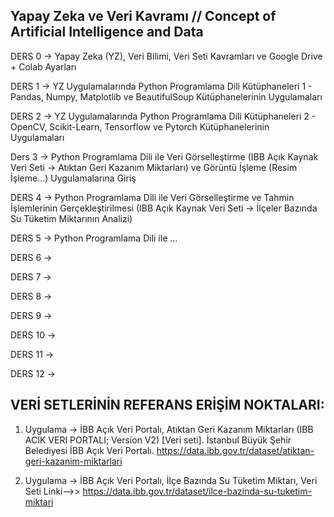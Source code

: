 ## Yapay Zeka ve Veri Kavramı // Concept of Artificial Intelligence and Data

DERS 0 -> Yapay Zeka (YZ), Veri Bilimi, Veri Seti Kavramları ve Google Drive + Colab Ayarları 

DERS 1 -> YZ Uygulamalarında Python Programlama Dili Kütüphaneleri 1 - Pandas, Numpy, Matplotlib ve BeautifulSoup Kütüphanelerinin Uygulamaları

DERS 2 -> YZ Uygulamalarında Python Programlama Dili Kütüphaneleri 2 - OpenCV, Scikit-Learn, Tensorflow ve Pytorch Kütüphanelerinin Uygulamaları

Ders 3 -> Python Programlama Dili ile Veri Görselleştirme (IBB Açık Kaynak Veri Seti -> Atıktan Geri Kazanım Miktarları) ve Görüntü İşleme (Resim İşleme...) Uygulamalarına Giriş 

DERS 4 -> Python Programlama Dili ile Veri Görselleştirme ve Tahmin İşlemlerinin Gerçekleştirilmesi (IBB Açık Kaynak Veri Seti -> İlçeler Bazında Su Tüketim Miktarının Analizi)

DERS 5 -> Python Programlama Dili ile ...

DERS 6 -> 

DERS 7 -> 

DERS 8 -> 

DERS 9 -> 

DERS 10 -> 

DERS 11 -> 

DERS 12 -> 

## VERİ SETLERİNİN REFERANS ERİŞİM NOKTALARI:

1. Uygulama -> İBB Açık Veri Portalı, Atıktan Geri Kazanım Miktarları (IBB ACIK VERI PORTALI; Version V2) [Veri seti]. İstanbul Büyük Şehir Belediyesi İBB Açık Veri Portalı. https://data.ibb.gov.tr/dataset/atiktan-geri-kazanim-miktarlari 

2. Uygulama -> İBB Açık Veri Portalı, İlçe Bazında Su Tüketim Miktarı, Veri Seti Linki-->> https://data.ibb.gov.tr/dataset/ilce-bazinda-su-tuketim-miktari
